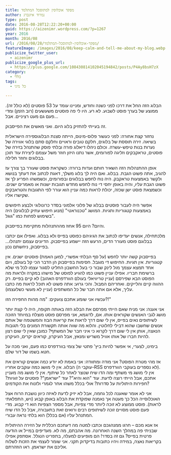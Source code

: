 ```yaml
---
title: מפקד אוכלוסין למתוסכל המתלמד
author: נמרוד איזנברג
type: post
date: 2016-08-28T12:22:20+00:00
guid: https://aizenimr.wordpress.com/?p=1267
year: 2016
month: 2016/08
url: /2016/08/28/מפקד-אוכלוסין-למתוסכל-המתלמד/
featureImage: /images/2016/08/keep-calm-and-tell-me-about-my-blog.webp
publicize_twitter_user:
  - aizenimr
publicize_google_plus_url:
  - https://plus.google.com/108430814102045194842/posts/P4Ay8bsH7zX
category:
  - כללי
tags:
  - כל מיני

---
```

<span lang="he-IL">הבלוג הזה החל את דרכו לפני כשנה וחודש</span><span lang="en-US">, </span><span lang="he-IL">ומניינו עומד על </span><span lang="en-US">53 </span><span lang="he-IL">פוסטים </span><span lang="en-US">(</span><span lang="he-IL">לא כולל זה</span><span lang="en-US">). </span><span lang="he-IL">ממוצע של בערך פוסט לשבוע</span><span lang="en-US">. </span><span lang="he-IL">לא רע</span><span lang="en-US">. </span><span lang="he-IL">היו לי פה פוסטים משעשעים </span><span lang="en-US">(</span><span lang="he-IL">רוב הזמן</span><span lang="en-US">) </span><span lang="he-IL">ומדי פעם גם מעט רציניים</span><span lang="en-US">. </span><span lang="he-IL">אבל…</span>

<span lang="he-IL">זה בעייתי להחזיק בלוג היום</span><span lang="en-US">. </span><span lang="he-IL">ואני מאשים את הפייסבוק</span><span lang="en-US">.</span>

<span lang="he-IL">נחזור קצת אחורה</span><span lang="en-US">: </span><span lang="he-IL">לפני כעשור פלוס</span><span lang="en-US">-</span><span lang="he-IL">מינוס</span><span lang="en-US">, </span><span lang="he-IL">הייתה סצנת הבלוגוספירה הישראלית בשיאה</span><span lang="en-US">. </span><span lang="he-IL">זירה תוססת של בלוגים</span><span lang="en-US">, </span><span lang="he-IL">חלקם טובים וראויים וחלקם סתם בלוגי אווירה של נערות בנות טיפש</span><span lang="en-US">-</span><span lang="he-IL">עשרה</span><span lang="en-US">. </span><span lang="he-IL">וכולם ניהלו דיאלוג פורה ובלתי פוסק שהתנהל בזירה של פוסטים</span><span lang="en-US">, </span><span lang="he-IL">טראקבקים וזליגה לפורומים</span><span lang="en-US">, </span><span lang="he-IL">אשר נתנו היזון חוזר משל עצמם ליצירת עוד תוכן בבלוגים וחוזר חלילה</span><span lang="en-US">.</span>

<span lang="he-IL">אופן ההתנהלות הזה השאיר חותם ועדות ברורה</span><span lang="en-US">: </span><span lang="he-IL">כשקראת פוסט שעורר בך צורך עז להגיב</span><span lang="en-US">, </span><span lang="he-IL">אתה פשוט הגבת</span><span lang="en-US">. </span><span lang="he-IL">בבלוג</span><span lang="en-US">. </span><span lang="he-IL">ואם היה לך בלוג משלך</span><span lang="en-US">, </span><span lang="he-IL">דאגת לכתוב את דעתך בנושא ולקשר באמצעות טראקבק</span><span lang="en-US">. </span><span lang="he-IL">היה נוח לחפש בבלוגים ובפורומים</span><span lang="en-US">, </span><span lang="he-IL">וכשמשהו הפריע לך אז פשוט הגבת עליו</span><span lang="en-US">, </span><span lang="he-IL">והיה באופן יחסי די נוח לחפש מחדש תגובות ישנות או מאמרים ישנים</span><span lang="en-US">. </span><span lang="he-IL">וכשמצאת פוסט ישן שכזה</span><span lang="en-US">, </span><span lang="he-IL">יכולת לראות כמה עניין הוא עורר לפי התגובות והטראבקים שקישרו אליו</span><span lang="en-US">.</span>

<span lang="he-IL">אפשר היה לעבור פוסטים בבלוג של פלוני אלמוני בסדר כרונולוגי ולבצע חיפושים באמצעות קטגוריות ותגיות</span><span lang="en-US">. </span><span lang="he-IL">המושג </span><span lang="en-US">"</span><span lang="he-IL">טכנוראטי</span><span lang="en-US">" (</span><span lang="he-IL">מנוע חיפוש עתיק לבלוגים</span><span lang="en-US">) </span><span lang="he-IL">היה בשימוש לפחות כמו </span><span lang="en-US">"</span><span lang="he-IL">גוגל</span><span lang="en-US">".</span>

<span lang="he-IL">והיום</span><span lang="en-US">? </span><span lang="he-IL">היום </span><span lang="en-US">95 אחוז </span><span lang="he-IL">מההתנהלות מתקיימת בפייסבוק</span><span lang="en-US">.</span>

<span lang="he-IL">מלכתחילה</span><span lang="en-US">, </span><span lang="he-IL">אנשים יעדיפו לכתוב את הגיגיהם כפוסט בפייס ולא בבלוג</span><span lang="en-US">. </span><span lang="he-IL">ואפילו אם יכתבו בבלוגם פוסט מעורר הדים</span><span lang="en-US">, </span><span lang="he-IL">הרעש הזה יישמע בפייסבוק</span><span lang="en-US">. </span><span lang="he-IL">הדיונים עצמם יתנהלו… בפייסבוק</span><span lang="en-US">, </span><span lang="he-IL">ניחשתם נכון</span><span lang="en-US">.</span>

<span lang="he-IL">בפייסבוק קשה יותר לחפש </span><span lang="en-US">(</span><span lang="he-IL">על סף הבלתי אפשרי</span><span lang="en-US">, </span><span lang="he-IL">למען האמת</span><span lang="en-US">) </span><span lang="he-IL">פוסטים ישנים</span><span lang="en-US">. </span><span lang="he-IL">אין קטגוריות</span><span lang="en-US">. </span><span lang="he-IL">אין תגיות</span><span lang="en-US">. </span><span lang="he-IL">החיפוש די מוגבל</span><span lang="en-US">. </span><span lang="he-IL">חסימות בפייסבוק הן הדבר הכי קל בעולם</span><span lang="en-US">, </span><span lang="he-IL">ויום אחד תמצא עצמך מול לינק שבור כי בעל החשבון החליט לסגור עצמו לכל מי שלא ברשימת חבריו</span><span lang="en-US">. </span><span lang="he-IL">אפילו עניין פשוט כמו להגיע לפוסט של מישהו במקרה ולראות מה הפוסט הבא שפירסם </span><span lang="en-US">(</span><span lang="he-IL">עניין טריוויאלי בעולם הוורדפרס האהוב</span><span lang="en-US">) </span><span lang="he-IL">לא קיים בפייס</span><span lang="en-US">. </span><span lang="he-IL">רק ההווה קיים והלייקים</span><span lang="en-US">. </span><span lang="he-IL">ואחריהם המבול</span><span lang="en-US">. </span><span lang="he-IL">והכי גרוע</span><span lang="en-US">: </span><span lang="he-IL">אתה פשוט לא תוכל לראות מה כתבו עליך</span><span lang="en-US">, </span><span lang="he-IL">אלא אם אתה חבר של כל המשתפים </span><span lang="en-US">(</span><span lang="he-IL">עניין לא מעשי כשלעצמו</span><span lang="en-US">).</span>

<span lang="he-IL">עכשיו אני שומע אתכם צועקים</span><span lang="en-US">: "</span><span lang="he-IL">מה מהות החפירה הזו</span><span lang="en-US">?!"</span>

<span lang="he-IL">אני אענה</span><span lang="en-US">: </span><span lang="he-IL">אני מניח שאם הייתי מפרסם את הבלוג הזה באותה תקופה</span><span lang="en-US">, </span><span lang="he-IL">היה לי קצת יותר מושג לגבי האנשים שקוראים אותו</span><span lang="en-US">. </span><span lang="he-IL">אם</span><span lang="en-US">, </span><span lang="he-IL">לדוגמא</span><span lang="en-US">, </span><span lang="he-IL">אני מפרסם פוסט מוצלח במיוחד הזוכה לשיתופים נאים בפייס</span><span lang="en-US">, </span><span lang="he-IL">אין לי שום דרך לראות את קריאות הבוז והמשטמה של אותם אנשים שחשבו שהוא דבילי לחלוטין</span><span lang="en-US">. </span><span lang="he-IL">והלוא מה שווה אותה תקשורת המונים בלי תגובות הנאצה</span><span lang="en-US">, </span><span lang="he-IL">אותן אין לי שום דרך לקרוא כי איני חבר של המשתף</span><span lang="en-US">? </span><span lang="he-IL">כמובן שאין לי שום רצון להיות חברו של אותו אוויל משריש ומנאץ</span><span lang="en-US">, </span><span lang="he-IL">אבל העיקרון</span><span lang="en-US">, </span><span lang="he-IL">קוראים יקרים</span><span lang="en-US">, </span><span lang="he-IL">העיקרון</span><span lang="en-US">.</span>

<span lang="he-IL">בימינו</span><span lang="en-US">, </span><span lang="he-IL">לצערי</span><span lang="en-US">, </span><span lang="he-IL">אי אפשר להיות ביץ</span><span lang="en-US">' </span><span lang="he-IL">פתטי של צומי בוורדפרס כמו פעם, ואני מכה על חטא בשמו של דור שלם</span><span lang="en-US">.</span>

<span lang="he-IL">אז מהי מטרת הפוסט</span><span lang="en-US">? </span><span lang="he-IL">אני מודה ומתוודה</span><span lang="en-US">: </span><span lang="he-IL">אני באמת לא יודע כמה אנשים קוראים את הבלוג</span><span lang="en-US">. </span><span lang="he-IL">אין לי מושג כמה עוקבים אחריו </span><span lang="en-US">(</span><span lang="he-IL">עוקבי ה</span><span lang="en-US">-RSS </span><span lang="he-IL">לא נספרים בעוקבי הוורדפרס</span><span lang="en-US">). </span><span lang="he-IL">אין לי מושג מי משתף ומה הדו שיח שנוצר לאחר כל שיתוף</span><span lang="en-US">. </span><span lang="he-IL">אין לי מושג מה מעניין אתכם</span><span lang="en-US">, </span><span lang="he-IL">אבל הייתי רוצה לדעת</span><span lang="en-US">. </span><span lang="he-IL">עוד </span><span lang="en-US">"</span><span lang="he-IL">הוא והיא</span><span lang="en-US">"? </span><span lang="he-IL">עוד </span><span lang="en-US">"</span><span lang="he-IL">ישראמן</span><span lang="en-US">"? </span><span lang="he-IL">פוסטים על זוגיות</span><span lang="en-US">? </span><span lang="he-IL">חפירות היתוליות על סדרות</span><span lang="en-US">? </span><span lang="he-IL">אולי בכלל משהו אחר לגמרי ולזנוח את הקודמים</span><span lang="en-US">?</span>

<span lang="he-IL">אני לא אומר שאענה לכל גחמה</span><span lang="en-US">, </span><span lang="he-IL">אבל לא יזיק לדעת לאיזה כיוון נושבת הרוח אצל האוכלוסייה הכל כך מעטה אך נאמנה שפוקדת את הבלוג באופן קבוע </span><span lang="en-US">(</span><span lang="he-IL">ויש</span><span lang="en-US">, </span><span lang="he-IL">התפלאתי לראות</span><span lang="en-US">). </span><span lang="he-IL">פוסט ממוצע לא זוכה ליותר מדי צפיות</span><span lang="en-US">, </span><span lang="he-IL">אבל מספר הצפיות הוא די קבוע</span><span lang="en-US">. </span><span lang="he-IL">מדי פעם פוסט מסויים זוכה לשיתופים רבים ורואים זאת בתעבורה</span><span lang="en-US">, </span><span lang="he-IL">אבל כל הדו שיח המתנהל עליו </span><span lang="en-US">(</span><span lang="he-IL">אם בכלל</span><span lang="en-US">) </span><span lang="he-IL">הוא בלתי נראה עבורי</span><span lang="en-US">.</span>

<span lang="he-IL">אז אנא מכם – חרגו ממנהגכם וכתבו למטה מה דעתכם הכללית על הזירה ההיתולית שבניתי פה במהלך השנה האחרונה</span><span lang="en-US">. </span><span lang="he-IL">מה אהבתם</span><span lang="en-US">, </span><span lang="he-IL">מה לא</span><span lang="en-US">. מעדיפים במייל או הודעה פרטית בפייס? גם זה בסדר! הם מופיעים למעלה, בתפריט הנגלל. </span><span lang="he-IL">אסתפק אפילו בקריאות נאצה</span><span lang="en-US">, </span><span lang="he-IL">במידה ויהיו כתובות בדיקדוק תקני</span><span lang="en-US">. </span><span lang="he-IL">אני שומר לעצמי את הזכות לשלוח אליכם את ישראמן</span><span lang="en-US">. </span><span lang="he-IL">ראו הוזהרתם</span><span lang="en-US">.</span>